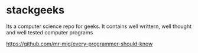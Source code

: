 # stackgeeks
Its a computer science repo for geeks. It contains well writtern, well thought and well tested computer programs


https://github.com/mr-mig/every-programmer-should-know
